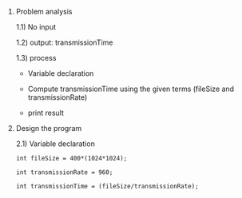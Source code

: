 1) Problem analysis
   
   1.1) No input 
   
   1.2) output: transmissionTime
   
   1.3) process

   - Variable declaration

   - Compute transmissionTime using the given terms (fileSize and transmissionRate)

   - print result

2) Design the program

   2.1) Variable declaration

       int fileSize = 400*(1024*1024); 

       int transmissionRate = 960; 

       int transmissionTime = (fileSize/transmissionRate);